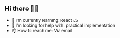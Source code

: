 ## Hi there 👋👋



- 🌱 I’m currently learning: React JS
- 🤔 I’m looking for help with: practical implementation
- 📫 How to reach me: Via email

